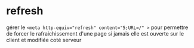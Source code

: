 
# refresh
gérer le ```<meta http-equiv="refresh" content="5;URL=/" >``` pour permettre de forcer le rafraichissement d'une page si jamais elle est ouverte sur le client et modifiée coté serveur

